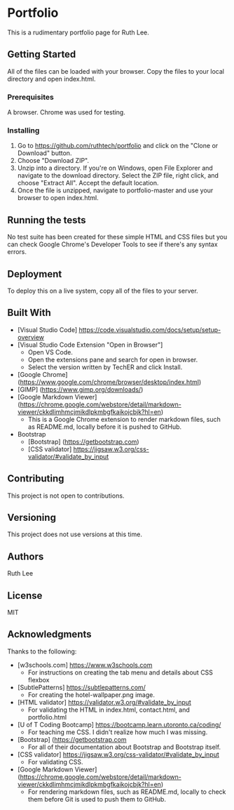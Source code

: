 # Portfolio 
This is a rudimentary portfolio page for Ruth Lee.

## Getting Started
All of the files can be loaded with your browser. Copy the files to your local directory and open index.html.

### Prerequisites
A browser. Chrome was used for testing. 

### Installing
1. Go to https://github.com/ruthtech/portfolio and click on the "Clone or Download" button. 
2. Choose "Download ZIP". 
3. Unzip into a directory. If you're on Windows, open File Explorer and navigate to the download directory. Select the ZIP file, right click, and choose "Extract All". Accept the default location.
4. Once the file is unzipped, navigate to portfolio-master and use your browser to open index.html.


## Running the tests
No test suite has been created for these simple HTML and CSS files but you can check Google Chrome's Developer Tools to see if there's any syntax errors. 

## Deployment
To deploy this on a live system, copy all of the files to your server. 

## Built With
* [Visual Studio Code] https://code.visualstudio.com/docs/setup/setup-overview
* [Visual Studio Code Extension "Open in Browser"] 
  * Open VS Code.
  * Open the extensions pane and search for open in browser.
  * Select the version written by TechER and click Install.
* [Google Chrome] (https://www.google.com/chrome/browser/desktop/index.html)
* [GIMP] (https://www.gimp.org/downloads/)
* [Google Markdown Viewer] (https://chrome.google.com/webstore/detail/markdown-viewer/ckkdlimhmcjmikdlpkmbgfkaikojcbjk?hl=en) 
  * This is a Google Chrome extension to render markdown files, such as README.md, locally before it is pushed to GitHub. 
* Bootstrap
  * [Bootstrap] (https://getbootstrap.com)
  * [CSS validator] https://jigsaw.w3.org/css-validator/#validate_by_input


## Contributing
This project is not open to contributions.

## Versioning
This project does not use versions at this time. 

## Authors
Ruth Lee

## License
MIT

## Acknowledgments
Thanks to the following:
* [w3schools.com] https://www.w3schools.com 
  * For instructions on creating the tab menu and details about CSS flexbox
* [SubtlePatterns] https://subtlepatterns.com/ 
  * For creating the hotel-wallpaper.png image.
* [HTML validator] https://validator.w3.org/#validate_by_input
  * For validating the HTML in index.html, contact.html, and portfolio.html
* [U of T Coding Bootcamp] https://bootcamp.learn.utoronto.ca/coding/
  * For teaching me CSS. I didn't realize how much I was missing.
* [Bootstrap] (https://getbootstrap.com 
  * For all of their documentation about Bootstrap and Bootstrap itself.
* [CSS validator] https://jigsaw.w3.org/css-validator/#validate_by_input
  * For validating CSS. 
* [Google Markdown Viewer] (https://chrome.google.com/webstore/detail/markdown-viewer/ckkdlimhmcjmikdlpkmbgfkaikojcbjk?hl=en) 
  * For rendering markdown files, such as README.md, locally to check them before Git is used to push them to GitHub.
  
